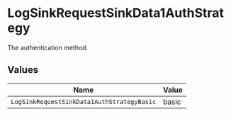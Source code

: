 # LogSinkRequestSinkData1AuthStrategy

The authentication method.


## Values

| Name                                       | Value                                      |
| ------------------------------------------ | ------------------------------------------ |
| `LogSinkRequestSinkData1AuthStrategyBasic` | basic                                      |